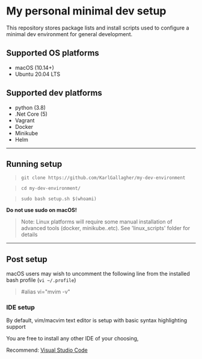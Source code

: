 # My personal minimal dev setup

This repository stores package lists and install scripts used to configure a minimal dev environment for general development.

## Supported OS platforms
- macOS (10.14+)
- Ubuntu 20.04 LTS

## Supported dev platforms
- python (3.8)
- .Net Core (5)
- Vagrant
- Docker
- Minikube
- Helm

---
## Running setup

>`git clone https://github.com/KarlGallagher/my-dev-environment`

>`cd my-dev-environment/`

>`sudo bash setup.sh $(whoami)`

**Do not use sudo on macOS!**

>Note: Linux platforms will require some manual installation of advanced tools (docker, minikube..etc).
See 'linux_scripts' folder for details
  ---
  
## Post setup
macOS users may wish to uncomment the following line from the installed bash profile (`vi ~/.profile`)
>#alias vi="mvim -v"

### IDE setup
By default, vim/macvim text editor is setup with basic syntax highlighting support

You are free to install any other IDE of your choosing,

Recommend: [Visual Studio Code](https://code.visualstudio.com/download)
